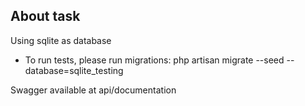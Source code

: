 ## About task

Using sqlite as database
- To run tests, please run migrations: php artisan migrate --seed --database=sqlite_testing

Swagger available at api/documentation